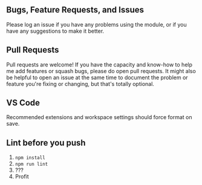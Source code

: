 ## Bugs, Feature Requests, and Issues

Please log an issue if you have any problems using the module, or if you have any suggestions to make it better.

## Pull Requests

Pull requests are welcome! If you have the capacity and know-how to help me add features or squash bugs, please do open pull requests. It might also be helpful to open an issue at the same time to document the problem or feature you're fixing or changing, but that's totally optional.

## VS Code

Recommended extensions and workspace settings should force format on save.

## Lint before you push

1. `npm install`
2. `npm run lint`
3. ???
4. Profit
